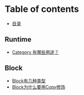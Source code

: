 # Table of contents

* [目录](README.md)

## Runtime

* [Category 有哪些用途？](runtime/category-you-na-xie-yong-tu.md)

## Block

* [Block有几种类型](block/block-you-ji-zhong-lei-xing.md)
* [Block为什么要用Copy修饰](block/block-wei-shen-me-yao-yong-copy-xiu-shi.md)

